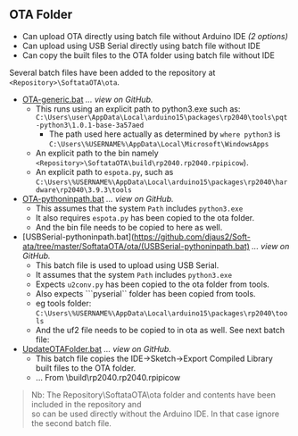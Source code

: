 ## OTA Folder

- Can upload OTA directly using batch file without Arduino IDE _(2 options)_
- Can upload using USB Serial directly using batch file without IDE
- Can copy the built files to the OTA folder using batch file without IDE

Several batch files have been added to the repository at ```<Repository>\SoftataOTA\ota```. 
- [OTA-generic.bat](https://github.com/djaus2/Soft-ata/blob/master/SoftataOTA/ota/OTA-generic.bat)   _... view on GitHub._
  - This runs using an explicit path to python3.exe such as:
  ```C:\Users\user\AppData\Local\arduino15\packages\rp2040\tools\pqt-python3\1.0.1-base-3a57aed```
    - The path used here actually as determined by ```where python3``` is  
    ```C:\Users\%USERNAME%\AppData\Local\Microsoft\WindowsApps```
  - An explicit path to the bin namely  ```<Repository>\SoftataOTA\build\rp2040.rp2040.rpipicow```).
  - An explicit path to ```espota.py```, such as ```C:\Users\%USERNAME%\AppData\Local\arduino15\packages\rp2040\hardware\rp2040\3.9.3\tools```
- [OTA-pythoninpath.bat](https://github.com/djaus2/Soft-ata/blob/master/SoftataOTA/ota/OTA-pythoninpath.bat)  _... view on GitHub._
  - This assumes that the system ```Path``` includes ```python3.exe```
  - It also requires ```espota.py``` has been copied to the ota folder.
  - And the bin file needs to be copied to here as well.
- [USBSerial-pythoninpath.bat](https://github.com/djaus2/Soft-ata/tree/master/SoftataOTA/ota/(USBSerial-pythoninpath.bat)  _... view on GitHub._
  - This batch file is used to upload using USB Serial.
  - It assumes that the system ```Path``` includes ```python3.exe```
  - Expects ```u2conv.py``` has been copied to the ota folder from tools.
  -  Also expects ```pyserial`` folder has been copied from tools.
  - eg tools folder: ```C:\Users\%USERNAME%\AppData\Local\arduino15\packages\rp2040\tools```
  - And the uf2 file needs to be copied to in ota as well. See next batch file:
- [UpdateOTAFolder.bat](https://github.com/djaus2/Soft-ata/tree/master/SoftataOTA/ota/UpdateOTAFolder.bat)  _... view on GitHub._
  - This batch file copies the IDE->Sketch->Export Compiled Library built files to the OTA folder.
  - ... From <Sketch folder>\build\rp2040.rp2040.rpipicow

> Nb: The Repository\SoftataOTA\ota folder and contents have been included in the repository and  
so can be used directly without the Arduino IDE. In that case ignore the second batch file.